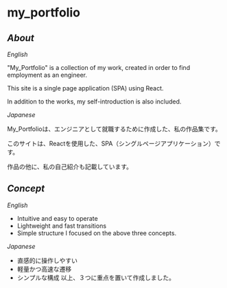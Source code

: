 
# my_portfolio

## *About*

*English*

"My_Portfolio" is a collection of my work, created in order to find employment as an engineer.

This site is a single page application (SPA) using React.

In addition to the works, my self-introduction is also included.

*Japanese*

My_Portfolioは、エンジニアとして就職するために作成した、私の作品集です。

このサイトは、Reactを使用した、SPA（シングルページアプリケーション）です。

作品の他に、私の自己紹介も記載しています。

## *Concept*

*English*
* Intuitive and easy to operate
* Lightweight and fast transitions
* Simple structure
I focused on the above three concepts.

*Japanese*
* 直感的に操作しやすい
* 軽量かつ高速な遷移
* シンプルな構成
以上、３つに重点を置いて作成しました。